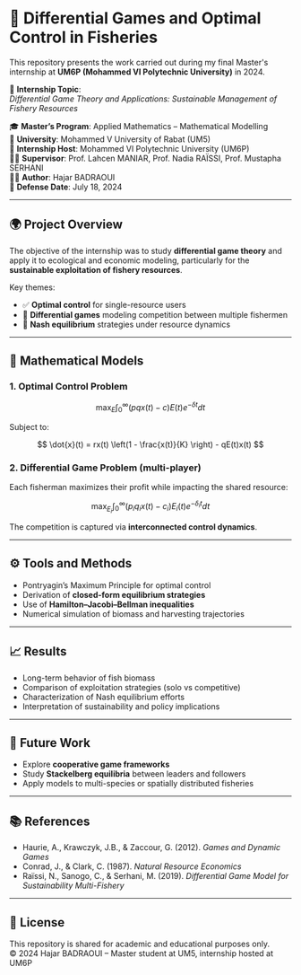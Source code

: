 # 🎣 Differential Games and Optimal Control in Fisheries

This repository presents the work carried out during my final Master's internship at **UM6P (Mohammed VI Polytechnic University)** in 2024.

📌 **Internship Topic**:  
*Differential Game Theory and Applications: Sustainable Management of Fishery Resources*

🎓 **Master’s Program**: Applied Mathematics – Mathematical Modelling  
🏫 **University**: Mohammed V University of Rabat (UM5)  
🏢 **Internship Host**: Mohammed VI Polytechnic University (UM6P)  
🧑‍🏫 **Supervisor**: Prof. Lahcen MANIAR, Prof. Nadia RAÏSSI, Prof. Mustapha SERHANI  
👩‍💻 **Author**: Hajar BADRAOUI  
📆 **Defense Date**: July 18, 2024  

---

## 🌍 Project Overview

The objective of the internship was to study **differential game theory** and apply it to ecological and economic modeling, particularly for the **sustainable exploitation of fishery resources**.

Key themes:

- ✅ **Optimal control** for single-resource users
- 🤝 **Differential games** modeling competition between multiple fishermen
- 🎯 **Nash equilibrium** strategies under resource dynamics

---

## 🧠 Mathematical Models

### 1. Optimal Control Problem

$$
\max_E \int_0^\infty (pqx(t) - c)E(t) e^{-\delta t} dt
$$

Subject to:

$$
\dot{x}(t) = rx(t) \left(1 - \frac{x(t)}{K} \right) - qE(t)x(t)
$$

### 2. Differential Game Problem (multi-player)

Each fisherman maximizes their profit while impacting the shared resource:

$$
\max_{E_i} \int_0^\infty (p_i q_i x(t) - c_i)E_i(t) e^{-\delta_i t} dt
$$

The competition is captured via **interconnected control dynamics**.

---

## ⚙️ Tools and Methods

- Pontryagin’s Maximum Principle for optimal control
- Derivation of **closed-form equilibrium strategies**
- Use of **Hamilton–Jacobi–Bellman inequalities**
- Numerical simulation of biomass and harvesting trajectories

---

## 📈 Results

- Long-term behavior of fish biomass
- Comparison of exploitation strategies (solo vs competitive)
- Characterization of Nash equilibrium efforts
- Interpretation of sustainability and policy implications

---

## 🧭 Future Work

- Explore **cooperative game frameworks**
- Study **Stackelberg equilibria** between leaders and followers
- Apply models to multi-species or spatially distributed fisheries

---

## 📚 References

- Haurie, A., Krawczyk, J.B., & Zaccour, G. (2012). *Games and Dynamic Games*  
- Conrad, J., & Clark, C. (1987). *Natural Resource Economics*  
- Raïssi, N., Sanogo, C., & Serhani, M. (2019). *Differential Game Model for Sustainability Multi-Fishery*

---

## 📎 License

This repository is shared for academic and educational purposes only.  
© 2024 Hajar BADRAOUI – Master student at UM5, internship hosted at UM6P

